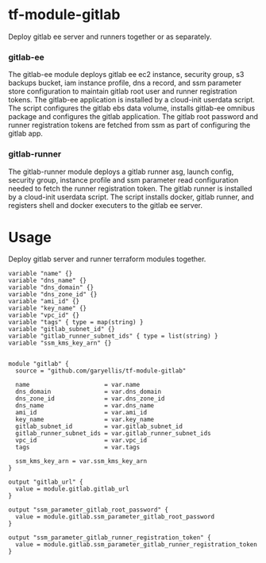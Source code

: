 # tf-module-gitlab
Deploy gitlab ee server and runners together or as separately.

### gitlab-ee
The gitlab-ee module deploys gitlab ee ec2 instance, security group, s3 backups bucket, iam instance profile, dns a record, and ssm parameter store configuration to maintain gitlab root user and runner registration tokens.
The gitlab-ee application is installed by a cloud-init userdata script. The script configures the gitlab ebs data volume, installs gitlab-ee omnibus package and configures the gitlab application. The gitlab root password and runner registration tokens are fetched from ssm as part of configuring the gitlab app.


### gitlab-runner
The gitlab-runner module deploys a gitlab runner asg, launch config, security group, instance profile and ssm parameter read configuration needed to fetch the runner registration token.
The gitlab runner is installed by a cloud-init userdata script. The script installs docker, gitlab runner, and registers shell and docker executers to the gitlab ee server.


# Usage
Deploy gitlab server and runner terraform modules together.

```
variable "name" {}
variable "dns_name" {}
variable "dns_domain" {}
variable "dns_zone_id" {}
variable "ami_id" {}
variable "key_name" {}
variable "vpc_id" {}
variable "tags" { type = map(string) }
variable "gitlab_subnet_id" {}
variable "gitlab_runner_subnet_ids" { type = list(string) }
variable "ssm_kms_key_arn" {}


module "gitlab" {
  source = "github.com/garyellis/tf-module-gitlab"

  name                     = var.name
  dns_domain               = var.dns_domain
  dns_zone_id              = var.dns_zone_id
  dns_name                 = var.dns_name
  ami_id                   = var.ami_id
  key_name                 = var.key_name
  gitlab_subnet_id         = var.gitlab_subnet_id
  gitlab_runner_subnet_ids = var.gitlab_runner_subnet_ids
  vpc_id                   = var.vpc_id
  tags                     = var.tags

  ssm_kms_key_arn = var.ssm_kms_key_arn
}

output "gitlab_url" {
  value = module.gitlab.gitlab_url
}

output "ssm_parameter_gitlab_root_password" {
  value = module.gitlab.ssm_parameter_gitlab_root_password
}

output "ssm_parameter_gitlab_runner_registration_token" {
  value = module.gitlab.ssm_parameter_gitlab_runner_registration_token
}

```
